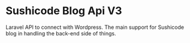 # Sushicode Blog Api V3

Laravel API to connect with Wordpress. The main support for Sushicode blog in handling the back-end side of things.
